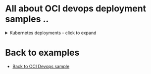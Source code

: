 All about OCI devops deployment samples ..
=======

<details>
  <summary>Kubernetes deployments - click to expand</summary>
* [Deploy using helmchart to an OKE on an artifact upload](./oci_helm_function_deployment/)

</details>

Back to examples
============

- [Back to OCI Devops sample](./../README.md)